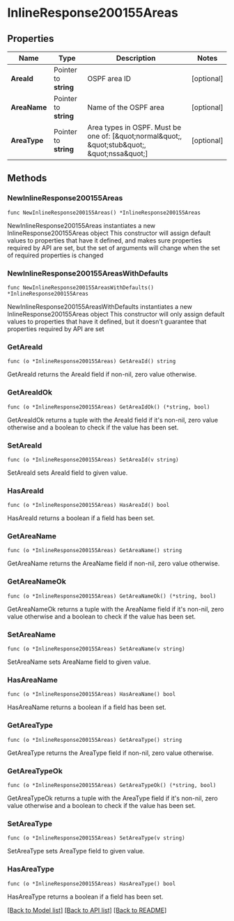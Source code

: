 # InlineResponse200155Areas

## Properties

Name | Type | Description | Notes
------------ | ------------- | ------------- | -------------
**AreaId** | Pointer to **string** | OSPF area ID | [optional] 
**AreaName** | Pointer to **string** | Name of the OSPF area | [optional] 
**AreaType** | Pointer to **string** | Area types in OSPF. Must be one of: [\&quot;normal\&quot;, \&quot;stub\&quot;, \&quot;nssa\&quot;] | [optional] 

## Methods

### NewInlineResponse200155Areas

`func NewInlineResponse200155Areas() *InlineResponse200155Areas`

NewInlineResponse200155Areas instantiates a new InlineResponse200155Areas object
This constructor will assign default values to properties that have it defined,
and makes sure properties required by API are set, but the set of arguments
will change when the set of required properties is changed

### NewInlineResponse200155AreasWithDefaults

`func NewInlineResponse200155AreasWithDefaults() *InlineResponse200155Areas`

NewInlineResponse200155AreasWithDefaults instantiates a new InlineResponse200155Areas object
This constructor will only assign default values to properties that have it defined,
but it doesn't guarantee that properties required by API are set

### GetAreaId

`func (o *InlineResponse200155Areas) GetAreaId() string`

GetAreaId returns the AreaId field if non-nil, zero value otherwise.

### GetAreaIdOk

`func (o *InlineResponse200155Areas) GetAreaIdOk() (*string, bool)`

GetAreaIdOk returns a tuple with the AreaId field if it's non-nil, zero value otherwise
and a boolean to check if the value has been set.

### SetAreaId

`func (o *InlineResponse200155Areas) SetAreaId(v string)`

SetAreaId sets AreaId field to given value.

### HasAreaId

`func (o *InlineResponse200155Areas) HasAreaId() bool`

HasAreaId returns a boolean if a field has been set.

### GetAreaName

`func (o *InlineResponse200155Areas) GetAreaName() string`

GetAreaName returns the AreaName field if non-nil, zero value otherwise.

### GetAreaNameOk

`func (o *InlineResponse200155Areas) GetAreaNameOk() (*string, bool)`

GetAreaNameOk returns a tuple with the AreaName field if it's non-nil, zero value otherwise
and a boolean to check if the value has been set.

### SetAreaName

`func (o *InlineResponse200155Areas) SetAreaName(v string)`

SetAreaName sets AreaName field to given value.

### HasAreaName

`func (o *InlineResponse200155Areas) HasAreaName() bool`

HasAreaName returns a boolean if a field has been set.

### GetAreaType

`func (o *InlineResponse200155Areas) GetAreaType() string`

GetAreaType returns the AreaType field if non-nil, zero value otherwise.

### GetAreaTypeOk

`func (o *InlineResponse200155Areas) GetAreaTypeOk() (*string, bool)`

GetAreaTypeOk returns a tuple with the AreaType field if it's non-nil, zero value otherwise
and a boolean to check if the value has been set.

### SetAreaType

`func (o *InlineResponse200155Areas) SetAreaType(v string)`

SetAreaType sets AreaType field to given value.

### HasAreaType

`func (o *InlineResponse200155Areas) HasAreaType() bool`

HasAreaType returns a boolean if a field has been set.


[[Back to Model list]](../README.md#documentation-for-models) [[Back to API list]](../README.md#documentation-for-api-endpoints) [[Back to README]](../README.md)


